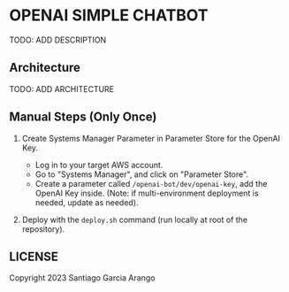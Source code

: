 # OPENAI SIMPLE CHATBOT

TODO: ADD DESCRIPTION

## Architecture

TODO: ADD ARCHITECTURE

## Manual Steps (Only Once)

1. Create Systems Manager Parameter in Parameter Store for the OpenAI Key.

   - Log in to your target AWS account.
   - Go to "Systems Manager", and click on "Parameter Store".
   - Create a parameter called `/openai-bot/dev/openai-key`, add the OpenAI Key inside. (Note: if multi-environment deployment is needed, update as needed).

2. Deploy with the `deploy.sh` command (run locally at root of the repository).

## LICENSE

Copyright 2023 Santiago Garcia Arango
